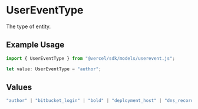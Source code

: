 # UserEventType

The type of entity.

## Example Usage

```typescript
import { UserEventType } from "@vercel/sdk/models/userevent.js";

let value: UserEventType = "author";
```

## Values

```typescript
"author" | "bitbucket_login" | "bold" | "deployment_host" | "dns_record" | "git_link" | "github_login" | "gitlab_login" | "hook_name" | "integration" | "edge-config" | "flag" | "flags-segment" | "flags-settings" | "link" | "project_name" | "scaling_rules" | "env_var_name" | "target" | "store" | "system"
```